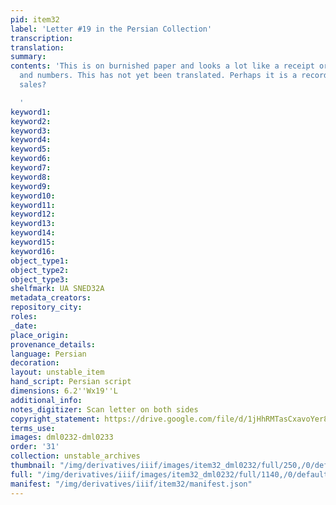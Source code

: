 ```yaml
---
pid: item32
label: 'Letter #19 in the Persian Collection'
transcription:
translation:
summary:
contents: 'This is on burnished paper and looks a lot like a receipt or list of names
  and numbers. This has not yet been translated. Perhaps it is a record of mercantile
  sales?

  '
keyword1:
keyword2:
keyword3:
keyword4:
keyword5:
keyword6:
keyword7:
keyword8:
keyword9:
keyword10:
keyword11:
keyword12:
keyword13:
keyword14:
keyword15:
keyword16:
object_type1:
object_type2:
object_type3:
shelfmark: UA SNED32A
metadata_creators:
repository_city:
roles:
_date:
place_origin:
provenance_details:
language: Persian
decoration:
layout: unstable_item
hand_script: Persian script
dimensions: 6.2''Wx19''L
additional_info:
notes_digitizer: Scan letter on both sides
copyright_statement: https://drive.google.com/file/d/1jHhRMTasCxavoYer89Wn8_Xn65nL0sW0/view?usp=sharing
terms_use:
images: dml0232-dml0233
order: '31'
collection: unstable_archives
thumbnail: "/img/derivatives/iiif/images/item32_dml0232/full/250,/0/default.jpg"
full: "/img/derivatives/iiif/images/item32_dml0232/full/1140,/0/default.jpg"
manifest: "/img/derivatives/iiif/item32/manifest.json"
---
```

